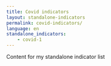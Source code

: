 ```yaml
---
title: Covid indicators
layout: standalone-indicators
permalink: covid-indicators/
language: en
standalone_indicators:
    - covid-1
---
```

Content for my standalone indicator list 
